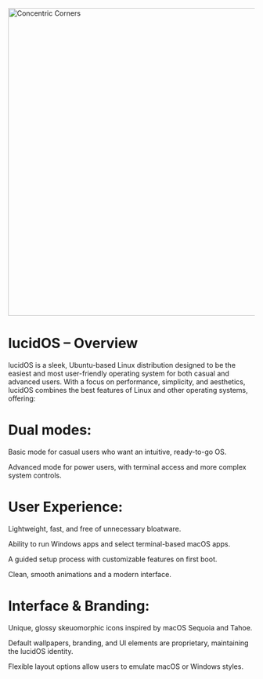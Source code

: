<img width="628" height="628" alt="Concentric Corners" src="https://github.com/user-attachments/assets/b316a272-2a9b-46d6-9a6e-43623c6033bf" />

# lucidOS – Overview

lucidOS is a sleek, Ubuntu-based Linux distribution designed to be the easiest and most user-friendly operating system for both casual and advanced users. With a focus on performance, simplicity, and aesthetics, lucidOS combines the best features of Linux and other operating systems, offering:

# Dual modes:

Basic mode for casual users who want an intuitive, ready-to-go OS.

Advanced mode for power users, with terminal access and more complex system controls.

# User Experience:

Lightweight, fast, and free of unnecessary bloatware.

Ability to run Windows apps and select terminal-based macOS apps.

A guided setup process with customizable features on first boot.

Clean, smooth animations and a modern interface.

# Interface & Branding:

Unique, glossy skeuomorphic icons inspired by macOS Sequoia and Tahoe.

Default wallpapers, branding, and UI elements are proprietary, maintaining the lucidOS identity.

Flexible layout options allow users to emulate macOS or Windows styles.
